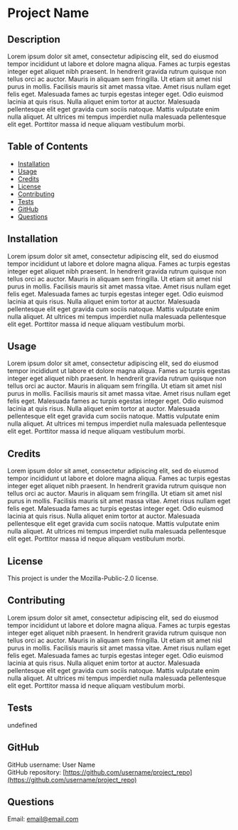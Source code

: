 
# Project Name

## Description
Lorem ipsum dolor sit amet, consectetur adipiscing elit, sed do eiusmod tempor incididunt ut labore et dolore magna aliqua. Fames ac turpis egestas integer eget aliquet nibh praesent. In hendrerit gravida rutrum quisque non tellus orci ac auctor. Mauris in aliquam sem fringilla. Ut etiam sit amet nisl purus in mollis. Facilisis mauris sit amet massa vitae. Amet risus nullam eget felis eget. Malesuada fames ac turpis egestas integer eget. Odio euismod lacinia at quis risus. Nulla aliquet enim tortor at auctor. Malesuada pellentesque elit eget gravida cum sociis natoque. Mattis vulputate enim nulla aliquet. At ultrices mi tempus imperdiet nulla malesuada pellentesque elit eget. Porttitor massa id neque aliquam vestibulum morbi.

## Table of Contents

* [Installation](#installation)
* [Usage](#usage)
* [Credits](#credits)
* [License](#license)
* [Contributing](#contributing)
* [Tests](#tests)
* [GitHub](#github)
* [Questions](#questions)


## Installation
Lorem ipsum dolor sit amet, consectetur adipiscing elit, sed do eiusmod tempor incididunt ut labore et dolore magna aliqua. Fames ac turpis egestas integer eget aliquet nibh praesent. In hendrerit gravida rutrum quisque non tellus orci ac auctor. Mauris in aliquam sem fringilla. Ut etiam sit amet nisl purus in mollis. Facilisis mauris sit amet massa vitae. Amet risus nullam eget felis eget. Malesuada fames ac turpis egestas integer eget. Odio euismod lacinia at quis risus. Nulla aliquet enim tortor at auctor. Malesuada pellentesque elit eget gravida cum sociis natoque. Mattis vulputate enim nulla aliquet. At ultrices mi tempus imperdiet nulla malesuada pellentesque elit eget. Porttitor massa id neque aliquam vestibulum morbi.

## Usage
Lorem ipsum dolor sit amet, consectetur adipiscing elit, sed do eiusmod tempor incididunt ut labore et dolore magna aliqua. Fames ac turpis egestas integer eget aliquet nibh praesent. In hendrerit gravida rutrum quisque non tellus orci ac auctor. Mauris in aliquam sem fringilla. Ut etiam sit amet nisl purus in mollis. Facilisis mauris sit amet massa vitae. Amet risus nullam eget felis eget. Malesuada fames ac turpis egestas integer eget. Odio euismod lacinia at quis risus. Nulla aliquet enim tortor at auctor. Malesuada pellentesque elit eget gravida cum sociis natoque. Mattis vulputate enim nulla aliquet. At ultrices mi tempus imperdiet nulla malesuada pellentesque elit eget. Porttitor massa id neque aliquam vestibulum morbi.

## Credits
Lorem ipsum dolor sit amet, consectetur adipiscing elit, sed do eiusmod tempor incididunt ut labore et dolore magna aliqua. Fames ac turpis egestas integer eget aliquet nibh praesent. In hendrerit gravida rutrum quisque non tellus orci ac auctor. Mauris in aliquam sem fringilla. Ut etiam sit amet nisl purus in mollis. Facilisis mauris sit amet massa vitae. Amet risus nullam eget felis eget. Malesuada fames ac turpis egestas integer eget. Odio euismod lacinia at quis risus. Nulla aliquet enim tortor at auctor. Malesuada pellentesque elit eget gravida cum sociis natoque. Mattis vulputate enim nulla aliquet. At ultrices mi tempus imperdiet nulla malesuada pellentesque elit eget. Porttitor massa id neque aliquam vestibulum morbi.

## License
This project is under the Mozilla-Public-2.0 license.

## Contributing
Lorem ipsum dolor sit amet, consectetur adipiscing elit, sed do eiusmod tempor incididunt ut labore et dolore magna aliqua. Fames ac turpis egestas integer eget aliquet nibh praesent. In hendrerit gravida rutrum quisque non tellus orci ac auctor. Mauris in aliquam sem fringilla. Ut etiam sit amet nisl purus in mollis. Facilisis mauris sit amet massa vitae. Amet risus nullam eget felis eget. Malesuada fames ac turpis egestas integer eget. Odio euismod lacinia at quis risus. Nulla aliquet enim tortor at auctor. Malesuada pellentesque elit eget gravida cum sociis natoque. Mattis vulputate enim nulla aliquet. At ultrices mi tempus imperdiet nulla malesuada pellentesque elit eget. Porttitor massa id neque aliquam vestibulum morbi.

## Tests
undefined

## GitHub
GitHub username: User Name</br>
GitHub repository: [https://github.com/username/project_repo](https://github.com/username/project_repo)

## Questions
Email: email@email.com
  